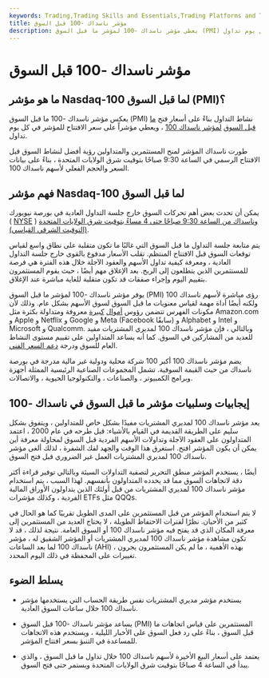 ```yaml
---
keywords: Trading,Trading Skills and Essentials,Trading Platforms and Tools,Trading Skills,Platforms and Tools
title: مؤشر ناسداك -100 قبل السوق
description: يعطي مؤشر ناسداك -100 لمؤشر ما قبل السوق (PMI) مؤشراً على سعر الافتتاح لمؤشر ناسداك 100 في كل يوم تداول.
---
```


# مؤشر ناسداك -100 قبل السوق
## ما هو مؤشر Nasdaq-100 لما قبل السوق (PMI)؟

يعكس مؤشر ناسداك -100 ما قبل السوق (PMI) نشاط التداول بناءً على أسعار فتح [ما قبل السوق](/premarket) [لمؤشر ناسداك 100](/nasdaq100) ، ويعطي مؤشراً على سعر الافتتاح للمؤشر في كل يوم تداول.

طورت ناسداك المؤشر لمنح المستثمرين والمتداولين رؤية أفضل لنشاط السوق قبل الافتتاح الرسمي في الساعة 9:30 صباحًا بتوقيت شرق الولايات المتحدة ، بناءً على بيانات السعر والحجم الفعلي لأسهم ناسداك 100.

## فهم مؤشر Nasdaq-100 لما قبل السوق

يمكن أن تحدث بعض أهم تحركات السوق خارج جلسة التداول العادية في بورصة نيويورك ( [NYSE](/nyse) ) [وناسداك من الساعة 9:30 صباحًا حتى 4 مساءً بتوقيت شرق الولايات المتحدة (التوقيت الشرقي القياسي)](/nasdaq).

يتم متابعة جلسة التداول ما قبل السوق التي غالبًا ما تكون متقلبة على نطاق واسع لقياس توقعات السوق قبل الافتتاح المنتظم. تقلب الأسعار مدفوع بالقوى خارج جلسة التداول العادية ، ومعرفة كيفية تداول الأسهم والعقود الآجلة خلال هذه الفترة هي فرصة للمستثمرين الذين يتطلعون إلى الربح. بعد الإغلاق مهم أيضًا ، حيث يقوم المستثمرون بتقييم اليوم وإجراء صفقات قد تكون متقلبة للغاية مباشرة عند الإغلاق.

يوفر مؤشر ناسداك -100 لمؤشر ما قبل السوق (PMI) رؤى مباشرة لأسهم ناسداك 100 ولكنه أيضًا أداة مهمة لقياس معنويات ما قبل السوق لسوق الأسهم بشكل عام. وذلك لأن مكونات الفهرس تتضمن رؤوس [أموال](/large-cap) [كبيرة](/large-cap) معروفة ومتداولة بكثرة مثل Amazon.com و Apple و Netflix و Google و Meta (Facebook سابقًا) و Alphabet و Intel و Microsoft و Qualcomm. وبالتالي ، فإن مؤشر ناسداك 100 لمديري المشتريات مفيد للعديد من المشاركين في السوق. كما أنه يساعد المتداولين على تقييم مستوى النشاط العام للسوق ودرجة [دعم السعر الفني](/support).

يضم مؤشر ناسداك 100 أكبر 100 شركة محلية ودولية غير مالية مدرجة في بورصة ناسداك من حيث القيمة السوقية. تشمل المجموعات الصناعية الرئيسية الممثلة أجهزة وبرامج الكمبيوتر ، والصناعات ، والتكنولوجيا الحيوية ، والاتصالات.

## إيجابيات وسلبيات مؤشر ما قبل السوق في ناسداك -100

يعد مؤشر ناسداك 100 لمديري المشتريات مفيدًا بشكل خاص للمتداولين ، ويتفوق بشكل سليم على الطريقة القديمة في القيام بالأشياء: قبل طرحه في عام 2000 ، اعتمد المتداولون على العقود الآجلة وتداولات الأسهم الفردية قبل السوق لمحاولة معرفة أين يمكن أن يكون المؤشر افتح. استغرق هذا الوقت والجهد لفك الشفرة ، لذلك ألغى مؤشر ناسداك 100 لمديري المشتريات العمل غير الضروري قبل فتح السوق.

أيضًا ، يستخدم المؤشر منطق التحرير لتصفية التداولات السيئة وبالتالي توفير قراءة أكثر دقة لاتجاهات السوق مما قد يحدده المتداولون بأنفسهم. لهذا السبب ، يتم استخدام مؤشر ناسداك 100 لمديري المشتريات من قبل أولئك الذين يتداولون الأوراق المالية الفردية ، وكذلك مؤشرات ETFs مثل QQQs.

لا يتم استخدام المؤشر من قبل المستثمرين على المدى الطويل تقريبًا كما هو الحال في كثير من الأحيان. نظرًا لفترات الاحتفاظ الطويلة ، لا يحتاج العديد من المستثمرين إلى معرفة المكان الذي قد يفتح فيه مؤشر ناسداك 100 أو السوق العامة. نتيجة لذلك ، قد لا تكون مشاهدة مؤشر ناسداك 100 لمديري المشتريات أو المؤشر الشقيق له ، مؤشر ناسداك 100 لما بعد الساعات (AHI) ، بهذه الأهمية ، ما لم يكن المستثمرون يجرون تغييرات على المحفظة في ذلك اليوم المحدد.

## يسلط الضوء

- يستخدم مؤشر مديري المشتريات نفس طريقة الحساب التي يستخدمها مؤشر ناسداك 100 خلال ساعات السوق العادية.

- يساعد مؤشر ناسداك -100 قبل السوق (PMI) المستثمرين على قياس اتجاهات ما قبل السوق ، بناءً على رد فعل السوق على الأخبار الليلية ، ويستخدم هذه الاتجاهات للمساعدة في التنبؤ بسعر افتتاح المؤشر.

- يعتمد على أسعار البيع الأخيرة لأسهم ناسداك 100 خلال تداول ما قبل السوق ، والذي يبدأ في الساعة 4 صباحًا بتوقيت شرق الولايات المتحدة ويستمر حتى فتح السوق.

